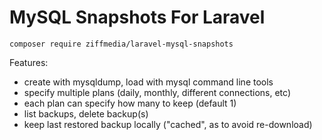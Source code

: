 # MySQL Snapshots For Laravel

```console
composer require ziffmedia/laravel-mysql-snapshots
```

Features:

- create with mysqldump, load with mysql command line tools
- specify multiple plans (daily, monthly, different connections, etc)
- each plan can specify how many to keep (default 1)
- list backups, delete backup(s)
- keep last restored backup locally ("cached", as to avoid re-download)
